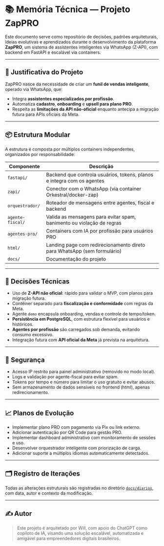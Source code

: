 # 📚 Memória Técnica — Projeto ZapPRO

Este documento serve como repositório de decisões, padrões arquiteturais, ideias evolutivas e aprendizados durante o desenvolvimento da plataforma **ZapPRO**, um sistema de assistentes inteligentes via WhatsApp (Z-API), com backend em FastAPI e escalável via containers.

---

## 🔧 Justificativa do Projeto

ZapPRO nasce da necessidade de criar um **funil de vendas inteligente**, operado via WhatsApp, que:
- Integra **assistentes especializados por profissão**.
- Automatiza **cadastro**, **onboarding** e **upsell para plano PRO**.
- Respeita as **limitações da API não-oficial** enquanto antecipa a migração futura para APIs oficiais da Meta.

---

## 📦 Estrutura Modular

A estrutura é composta por múltiplos containers independentes, organizados por responsabilidade:

| Componente         | Descrição                                                                 |
|--------------------|---------------------------------------------------------------------------|
| `fastapi/`         | Backend que controla usuários, tokens, planos e integra com os agentes    |
| `zapi/`            | Conector com o WhatsApp (via container Orkestral/docker-zap)              |
| `orquestrador/`    | Roteador de mensagens entre agentes, fiscal e backend                     |
| `agente-fiscal/`   | Valida as mensagens para evitar spam, banimento ou violação de regras     |
| `agentes-pro/`     | Containers com IA por profissão para usuários PRO                         |
| `html/`            | Landing page com redirecionamento direto para WhatsApp (sem formulário)   |
| `docs/`            | Documentação do projeto                                                    |

---

## 🧠 Decisões Técnicas

- Uso de **Z-API não oficial**: rápido para validar o MVP, com planos para migração futura.
- Contêiner separado para **fiscalização e conformidade** com regras da Meta.
- Agente `demo` encapsula onboarding, vendas e controle de tempo/token.
- **Persistência em PostgreSQL**, com estrutura flexível para usuários e históricos.
- **Agentes por profissão** são carregados sob demanda, evitando consumo excessivo.
- Integração futura com **API oficial da Meta** já prevista na arquitetura.

---

## 🔐 Segurança

- Acesso IP restrito para painel administrativo (removido no modo local).
- Logs e validação por agente-fiscal para evitar spam.
- Tokens por tempo e número para limitar o uso gratuito e evitar abusos.
- Sem armazenamento de dados sensíveis no frontend (html), apenas redirecionamento.

---

## 📈 Planos de Evolução

- Implementar plano PRO com pagamento via Pix ou link externo.
- Adicionar autenticação por QR Code para gestão PRO.
- Implementar dashboard administrativo com monitoramento de sessões e uso.
- Desenvolver orquestrador inteligente com priorização de carga.
- Adicionar suporte a múltiplos idiomas automaticamente detectados.

---

## 🗂 Registro de Iterações

Todas as alterações estruturais são registradas no diretório [`docs/diarios`](../diarios/), com data, autor e contexto da modificação.

---

## ✍️ Autor

> Este projeto é arquitetado por Will, com apoio do ChatGPT como copiloto de IA, visando uma solução escalável, automatizada e amigável para empreendedores digitais brasileiros.

